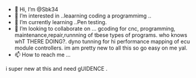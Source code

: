 - 👋 Hi, I’m @Sbk34
- 👀 I’m interested in ..leaarning coding a programmimg ..
- 🌱 I’m currently learning ..Pen testing.
- 💞️ I’m looking to collaborate on ... gcoding for cnc, programming, maintenance,repair,runnning of tbese types of programs. who knows whT THERE DOING?. dyno tunning for hi performance mapping of ecu module controllers. im am pretty new to all this so go easy on me yal. 
- 📫 How to reach me ...

<!---
Sbk34/Sbk34 is a ✨ special ✨ repository because its `README.md` (this file) appears on your GitHub profile.
You can click the Preview link to take a look at your changes.
--->
i super new at this and need gUIDENCE .
